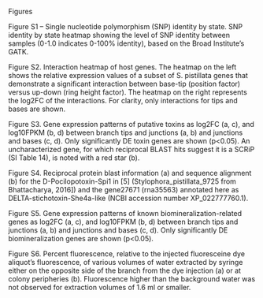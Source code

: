 Figures
 
Figure S1 – Single nucleotide polymorphism (SNP) identity by state. SNP identity by state heatmap showing the level of SNP identity between samples (0-1.0 indicates 0-100% identity), based on the Broad Institute’s GATK.


Figure S2. Interaction heatmap of host genes. The heatmap on the left shows the relative expression values of a subset of S. pistillata genes that demonstrate a significant interaction between base-tip (position factor) versus up-down (ring height factor).  The heatmap on the right represents the log2FC of the interactions. For clarity, only interactions for tips and bases are shown.
  
  
Figure S3. Gene expression patterns of putative toxins as log2FC (a, c), and log10FPKM  (b, d) between branch tips and junctions (a, b) and junctions and bases (c, d). Only significantly DE toxin genes are shown (p<0.05). An uncharacterized gene, for which reciprocal BLAST hits suggest it is a SCRiP (SI Table 14), is noted with a red star (b).
 
 
Figure S4. Reciprocal protein blast information (a) and sequence alignment (b) for the D-Pocilopotoxin-Spi1 in [5] (Stylophora_pistillata_9725 from Bhattacharya, 2016]) and the gene27671 (rna35563) annotated here as DELTA-stichotoxin-She4a-like (NCBI accession number XP_022777760.1).


Figure S5. Gene expression patterns of known biomineralization-related genes as log2FC (a, c), and log10FPKM (b, d) between branch tips and junctions (a, b) and junctions and bases (c, d). Only significantly DE biomineralization genes are shown (p<0.05).
  
  
Figure S6. Percent fluorescence, relative to the injected fluoresceine dye aliquot’s fluorescence, of various volumes of water extracted by syringe either on the opposite side of the branch from the dye injection (a) or at colony peripheries (b). Fluorescence higher than the background water was not observed for extraction volumes of 1.6 ml or smaller.

